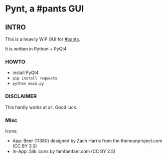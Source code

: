 # Pynt, a #pants GUI

## INTRO

This is a heavily WIP GUI for [#pants](http://github.com/hmans/pants).

It is written in Python + PyQt4

### HOWTO

  * install PyQt4
  * `pip install requests`
  * `python main.py`

### DISCLAIMER

This hardly works at all. Good luck.

### Misc
Icons:

  * App: Beer (11380) designed by Zach Harris from the thenounproject.com (CC BY 3.0)
  * In-App: Silk icons by famfamfam.com (CC BY 2.5)

